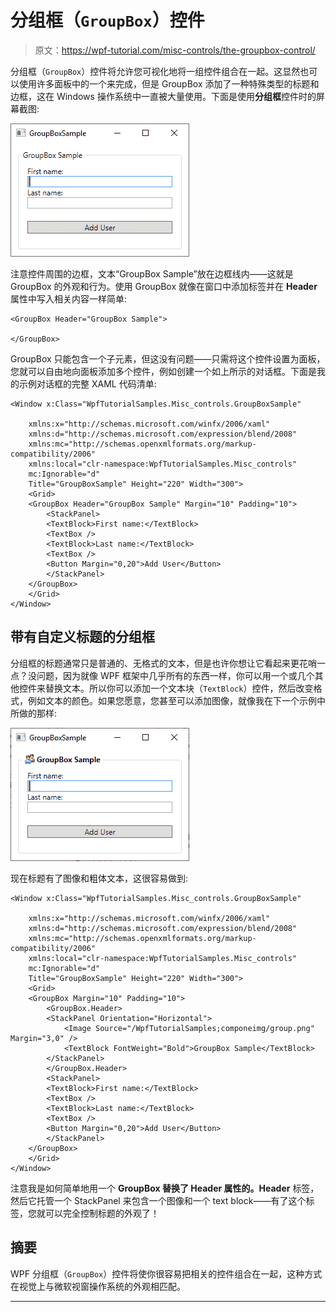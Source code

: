 # 分组框（`GroupBox`）控件

> 原文：<https://wpf-tutorial.com/misc-controls/the-groupbox-control/>

分组框（`GroupBox`）控件将允许您可视化地将一组控件组合在一起。这显然也可以使用许多面板中的一个来完成，但是 GroupBox 添加了一种特殊类型的标题和边框，这在 Windows 操作系统中一直被大量使用。下面是使用**分组框**控件时的屏幕截图:

![](img/4e20dcf24e72d3c0436aaeb0119e2cc4.png "GroupBox control example")

注意控件周围的边框，文本“GroupBox Sample”放在边框线内——这就是 GroupBox 的外观和行为。使用 GroupBox 就像在窗口中添加标签并在 **Header** 属性中写入相关内容一样简单:

```
<GroupBox Header="GroupBox Sample">

</GroupBox>
```

GroupBox 只能包含一个子元素，但这没有问题——只需将这个控件设置为面板，您就可以自由地向面板添加多个控件，例如创建一个如上所示的对话框。下面是我的示例对话框的完整 XAML 代码清单:

```
<Window x:Class="WpfTutorialSamples.Misc_controls.GroupBoxSample"

    xmlns:x="http://schemas.microsoft.com/winfx/2006/xaml"
    xmlns:d="http://schemas.microsoft.com/expression/blend/2008"
    xmlns:mc="http://schemas.openxmlformats.org/markup-compatibility/2006"
    xmlns:local="clr-namespace:WpfTutorialSamples.Misc_controls"
    mc:Ignorable="d"
    Title="GroupBoxSample" Height="220" Width="300">
    <Grid>
    <GroupBox Header="GroupBox Sample" Margin="10" Padding="10">
        <StackPanel>
        <TextBlock>First name:</TextBlock>
        <TextBox />
        <TextBlock>Last name:</TextBlock>
        <TextBox />
        <Button Margin="0,20">Add User</Button>
        </StackPanel>
    </GroupBox>
    </Grid>
</Window>
```

<input type="hidden" name="IL_IN_ARTICLE">

## 带有自定义标题的分组框

分组框的标题通常只是普通的、无格式的文本，但是也许你想让它看起来更花哨一点？没问题，因为就像 WPF 框架中几乎所有的东西一样，你可以用一个或几个其他控件来替换文本。所以你可以添加一个文本块（`TextBlock`）控件，然后改变格式，例如文本的颜色。如果您愿意，您甚至可以添加图像，就像我在下一个示例中所做的那样:

![](img/9fa48be4c371a2f713515d17e2e9b8cd.png "A GroupBox control with a customized Header")

现在标题有了图像和粗体文本，这很容易做到:

```
<Window x:Class="WpfTutorialSamples.Misc_controls.GroupBoxSample"

    xmlns:x="http://schemas.microsoft.com/winfx/2006/xaml"
    xmlns:d="http://schemas.microsoft.com/expression/blend/2008"
    xmlns:mc="http://schemas.openxmlformats.org/markup-compatibility/2006"
    xmlns:local="clr-namespace:WpfTutorialSamples.Misc_controls"
    mc:Ignorable="d"
    Title="GroupBoxSample" Height="220" Width="300">
    <Grid>
    <GroupBox Margin="10" Padding="10">
        <GroupBox.Header>
        <StackPanel Orientation="Horizontal">
            <Image Source="/WpfTutorialSamples;componeimg/group.png" Margin="3,0" />
            <TextBlock FontWeight="Bold">GroupBox Sample</TextBlock>
        </StackPanel>
        </GroupBox.Header>
        <StackPanel>
        <TextBlock>First name:</TextBlock>
        <TextBox />
        <TextBlock>Last name:</TextBlock>
        <TextBox />
        <Button Margin="0,20">Add User</Button>
        </StackPanel>
    </GroupBox>
    </Grid>
</Window>
```

注意我是如何简单地用一个 **GroupBox 替换了 Header 属性的。Header** 标签，然后它托管一个 StackPanel 来包含一个图像和一个 text block——有了这个标签，您就可以完全控制标题的外观了！

## 摘要

WPF 分组框（`GroupBox`）控件将使你很容易把相关的控件组合在一起，这种方式在视觉上与微软视窗操作系统的外观相匹配。

* * *
